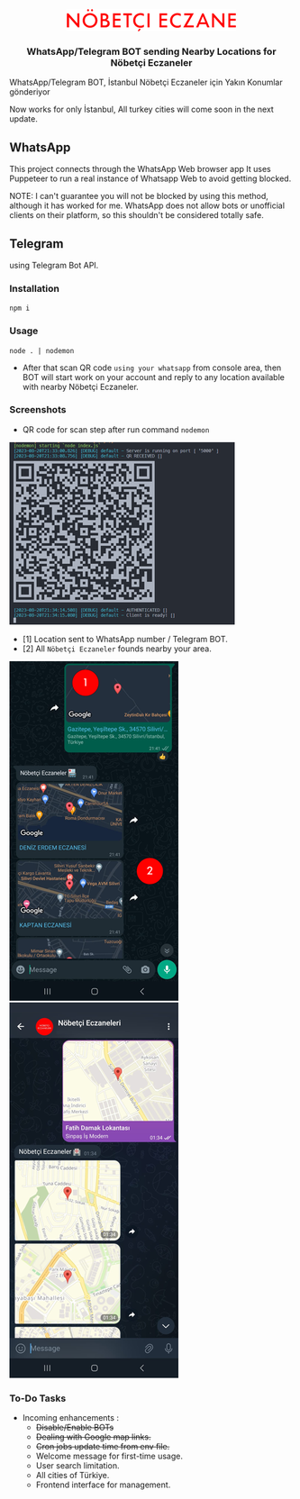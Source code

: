 <div align="center">
    <img src="./assets/images/logo.png" alt="Nöbetçi Eczaneler" />
</div>
<h3 align="center">
WhatsApp/Telegram BOT sending Nearby Locations for Nöbetçi Eczaneler
</h3>

WhatsApp/Telegram BOT, İstanbul Nöbetçi Eczaneler için Yakın Konumlar gönderiyor

Now works for only İstanbul, All turkey cities will come soon in the next update.

## WhatsApp

This project connects through the WhatsApp Web browser app
It uses Puppeteer to run a real instance of Whatsapp Web to avoid getting blocked.

NOTE: I can't guarantee you will not be blocked by using this method, although it has worked for me. WhatsApp does not allow bots or unofficial clients on their platform, so this shouldn't be considered totally safe.

## Telegram
using Telegram Bot API.
### Installation
```
npm i
```
### Usage
```
node . | nodemon
```
- After that scan QR code `using your whatsapp` from console area, then BOT will start work on your account and reply to any location available with nearby Nöbetçi Eczaneler.

### Screenshots

- QR code for scan step after run command `nodemon`

![Nöbetçi Eczaneler](./assets/images/run.png)

- [1] Location sent to WhatsApp number / Telegram BOT.
- [2] All `Nöbetçi Eczaneler` founds nearby your area.

![Nöbetçi Eczaneler](./assets/images/run-2.png)
![Nöbetçi Eczaneler](./assets/images/run-3.png)

### To-Do Tasks
* Incoming enhancements  :
    * <del>Disable/Enable BOTs</del>
    * <del>Dealing with Google map links. </del>
    * <del>Cron jobs update time from env file. </del>
    * Welcome message for first-time usage.
    * User search limitation.
    * All cities of Türkiye.
    * Frontend interface for management.